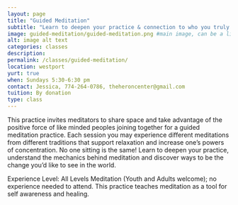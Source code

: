 ```yaml
---
layout: page
title: "Guided Meditation"
subtitle: "Learn to deepen your practice & connection to who you truly are!"
image: guided-meditation/guided-meditation.png #main image, can be a link or a file in assets/img/portfolio
alt: image alt text
categories: classes
description:
permalink: /classes/guided-meditation/
location: westport
yurt: true
when: Sundays 5:30-6:30 pm
contact: Jessica, 774-264-0786, theheroncenter@gmail.com
tuition: By donation
type: class
---
```


This practice invites meditators to share space and take advantage of the positive force of like minded peoples joining together for a guided meditation practice. Each session you may experience different meditations from different traditions that support relaxation and increase one’s powers of concentration. No one sitting is the same! Learn to deepen your practice, understand the mechanics behind meditation and discover ways to be the change you’d like to see in the world. 

Experience Level: All Levels Meditation (Youth and Adults welcome); no experience needed to attend. This practice teaches meditation as a tool for self awareness and healing.